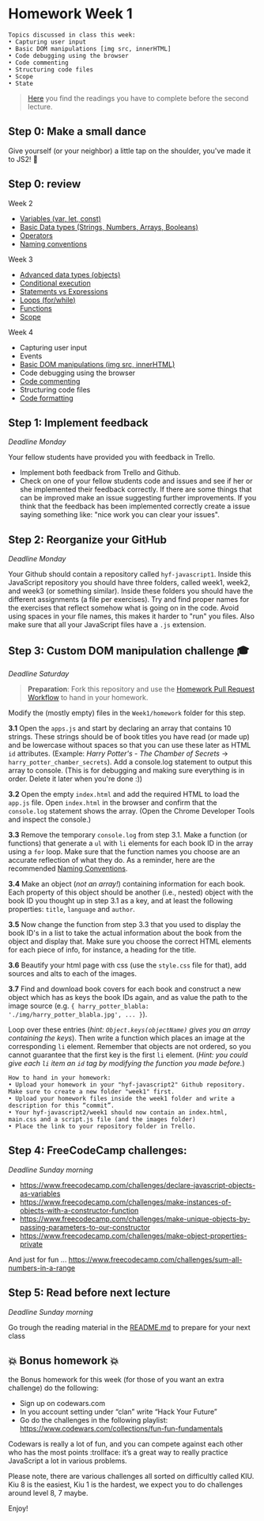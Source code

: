 # Homework Week 1

```
Topics discussed in class this week:
• Capturing user input
• Basic DOM manipulations [img src, innerHTML]
• Code debugging using the browser
• Code commenting
• Structuring code files
• Scope
• State
```

>[Here](/Week2/README.md) you find the readings you have to complete before the second lecture.

## Step 0: Make a small dance
Give yourself (or your neighbor) a little tap on the shoulder, you've made it to JS2! :muscle:

## Step 0: review

Week 2

- [Variables (var, let, const)](./../../../../fundamentals/blob/master/fundamentals/variables.md)
- [Basic Data types (Strings, Numbers, Arrays, Booleans)](./../../../../fundamentals/blob/master/fundamentals/values.md)
- [Operators](./../../../../fundamentals/blob/master/fundamentals/operators.md)
- [Naming conventions](./../../../../fundamentals/blob/master/fundamentals/naming_conventions.md)

Week 3

- [Advanced data types (objects)](./../../../../fundamentals/blob/master/fundamentals/objects.md)
- [Conditional execution](./../../../../fundamentals/blob/master/fundamentals/conditional_execution.md) <br>
- [Statements vs Expressions](./../../../../fundamentals/blob/master/fundamentals/statements_expressions.md)<br>
- [Loops (for/while)](./../../../../fundamentals/blob/master/fundamentals/loops.md)
- [Functions](./../../../../fundamentals/blob/master/fundamentals/functions.md)
- [Scope](./../../../../fundamentals/blob/master/fundamentals/scope.md)

Week 4

- Capturing user input
- Events
- [Basic DOM manipulations (img src, innerHTML)](./../../../../fundamentals/blob/master/fundamentals/DOM_manipulation.md)
- Code debugging using the browser
- [Code commenting](./../../../../fundamentals/blob/master/fundamentals/code_commenting.md)
- Structuring code files
- [Code formatting](./../../../../fundamentals/blob/master/fundamentals/code_formatting.md)


## Step 1: Implement feedback

_Deadline Monday_

Your fellow students have provided you with feedback in Trello. 

- Implement both feedback from Trello and Github.
- Check on one of your fellow students code and issues and see if her or she implemented their feedback correctly. If there are some things that can be improved make an issue suggesting further improvements. If you think that the feedback has been implemented correctly create a issue saying something like: "nice work you can clear your issues".

## Step 2: Reorganize your GitHub 

_Deadline Monday_

Your Github should contain a repository called `hyf-javascript1`. Inside this JavaScript repository you should have three folders, called week1, week2, and week3 (or something similar). Inside these folders you should have the different assignments (a file per exercises). Try and find proper names for the exercises that reflect somehow what is going on in the code. Avoid using spaces in your file names, this makes it harder to "run" you files. Also make sure that all your JavaScript files have a `.js` extension.

## Step 3: Custom DOM manipulation challenge :mortar_board:

_Deadline Saturday_

> **Preparation**: Fork this repository and use the [Homework Pull Request Workflow](../../../../fundamentals/blob/master/fundamentals/homework_pr.md) to hand in your homework.

Modify the (mostly empty) files in the `Week1/homework` folder for this step.

**3.1** Open the `apps.js` and start by declaring an array that contains 10 strings. These strings should be of book titles you have read (or made up) and be lowercase without spaces so that you can use these later as HTML `id` attributes. (Example: _Harry Potter's - The Chamber of Secrets_ -> `harry_potter_chamber_secrets`). Add a console.log statement to output this array to console. (This is for debugging and making sure everything is in order. Delete it later when you're done :))

**3.2** Open the empty `index.html` and add the required HTML to load the `app.js` file. Open `index.html` in the browser and confirm that the `console.log` statement shows the array. (Open the Chrome Developer Tools and inspect the console.) 

**3.3** Remove the temporary `console.log` from step 3.1. Make a function (or functions) that generate a `ul` with `li` elements for each book ID in the array using a `for` loop. Make sure that the function names you choose are an accurate reflection of what they do. As a reminder, here are the recommended [Naming Conventions](https://github.com/HackYourFuture/fundamentals/blob/master/fundamentals/naming_conventions.md).

**3.4** Make an object (_not an array!_) containing information for each book. Each property of this object should be another (i.e., nested) object with the book ID you thought up in step 3.1 as a key, and at least the following properties: `title`, `language` and `author`. 

**3.5** Now change the function from step 3.3 that you used to display the book ID's in a list to take the actual information about the book from the object and display that. Make sure you choose the correct HTML elements for each piece of info, for instance, a heading for the title.

**3.6** Beautify your html page with css (use the `style.css` file for that), add sources and alts to each of the images.
 
**3.7** Find and download book covers for each book and construct a new object which has as keys the book IDs again, and as value the path to the image source (e.g. `{ harry_potter_blabla: './img/harry_potter_blabla.jpg', ... }`). 

Loop over these entries (_hint: `Object.keys(objectName)` gives you an array containing the keys_). Then write a function which places an image at the corresponding `li` element. Remember that objects are not ordered, so you cannot guarantee that the first key is the first `li` element. (_Hint: you could give each `li` item an `id` tag by modifying the function you made before._)

```
How to hand in your homework:
• Upload your homework in your "hyf-javascript2" Github repository. Make sure to create a new folder "week1" first. 
• Upload your homework files inside the week1 folder and write a description for this “commit”.
• Your hyf-javascript2/week1 should now contain an index.html, main.css and a script.js file (and the images folder)
• Place the link to your repository folder in Trello.
```

## Step 4: **FreeCodeCamp challenges:**

_Deadline Sunday morning_

- https://www.freecodecamp.com/challenges/declare-javascript-objects-as-variables
- https://www.freecodecamp.com/challenges/make-instances-of-objects-with-a-constructor-function
- https://www.freecodecamp.com/challenges/make-unique-objects-by-passing-parameters-to-our-constructor
- https://www.freecodecamp.com/challenges/make-object-properties-private


And just for fun ... https://www.freecodecamp.com/challenges/sum-all-numbers-in-a-range

## Step 5: Read before next lecture

_Deadline Sunday morning_

Go trough the reading material in the [README.md](/Week2/README.md) to prepare for your next class

## :boom: Bonus homework :boom:
the Bonus homework for this week (for those of you want an extra challenge) do the following:

- Sign up on codewars.com
- In you account setting under “clan” write “Hack Your Future” 
- Go do the challenges in the following playlist: https://www.codewars.com/collections/fun-fun-fundamentals

Codewars is really a lot of fun, and you can compete against each other who has the most points :trollface:
it’s a great way to really practice JavaScript a lot in various problems.

Please note, there are various challenges all sorted on difficultly called KIU. Kiu 8 is the easiest, Kiu 1 is the hardest, we expect you to do challenges around level 8, 7 maybe.

Enjoy!